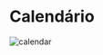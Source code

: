 # Calendário

![calendar](https://res.cloudinary.com/dyhjjms8y/image/upload/v1722874503/calendario_aerve6.png)
